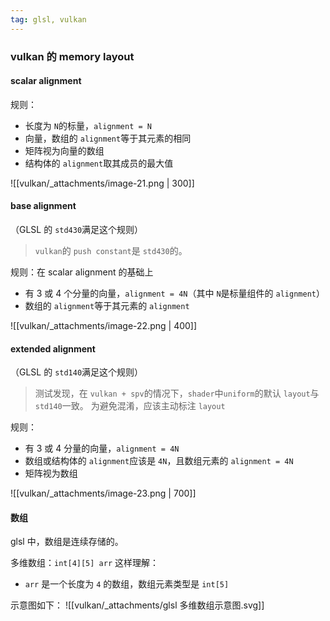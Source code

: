 ```yaml
---
tag: glsl, vulkan
---
```


### vulkan 的 memory layout

#### scalar alignment

规则：

- 长度为 `N`的标量，`alignment = N`
- 向量，数组的 `alignment`等于其元素的相同
- 矩阵视为向量的数组
- 结构体的 `alignment`取其成员的最大值

![[vulkan/_attachments/image-21.png | 300]]

#### base alignment

（GLSL 的 `std430`满足这个规则）
> `vulkan`的 `push constant`是 `std430`的。

规则：在 scalar alignment 的基础上

- 有 3 或 4 个分量的向量，`alignment = 4N`（其中 `N`是标量组件的 `alignment`）
- 数组的 `alignment`等于其元素的 `alignment`

![[vulkan/_attachments/image-22.png | 400]]


#### extended alignment

（GLSL 的 `std140`满足这个规则）
> 测试发现，在 `vulkan + spv`的情况下，`shader`中`uniform`的默认 `layout`与 `std140`一致。
> 为避免混淆，应该主动标注 `layout`


规则：

- 有 3 或 4 分量的向量，`alignment = 4N`
- 数组或结构体的 `alignment`应该是 `4N`，且数组元素的 `alignment = 4N`
- 矩阵视为数组

![[vulkan/_attachments/image-23.png | 700]]


#### 数组
glsl 中，数组是连续存储的。

多维数组：`int[4][5] arr` 这样理解：
- `arr` 是一个长度为 `4` 的数组，数组元素类型是 `int[5]` 

示意图如下：
![[vulkan/_attachments/glsl 多维数组示意图.svg]]